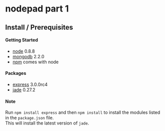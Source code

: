 nodepad part 1
==============================

Install / Prerequisites
--------

#### Getting Started ####

- [node](http://nodejs.org/download/) 0.8.8
- [mongodb](http://docs.mongodb.org/manual/installation/) 2.2.0
- [npm](https://github.com/isaacs/npm) comes with node


#### Packages ####

+ [express](http://expressjs.com/) 3.0.0rc4
+ [jade](http://jade-lang.com/) 0.27.2

#### Note ####

Run `npm install express` and then `npm install` to install the modules listed in the `package.json` file.  
This will install the latest version of `jade`.
